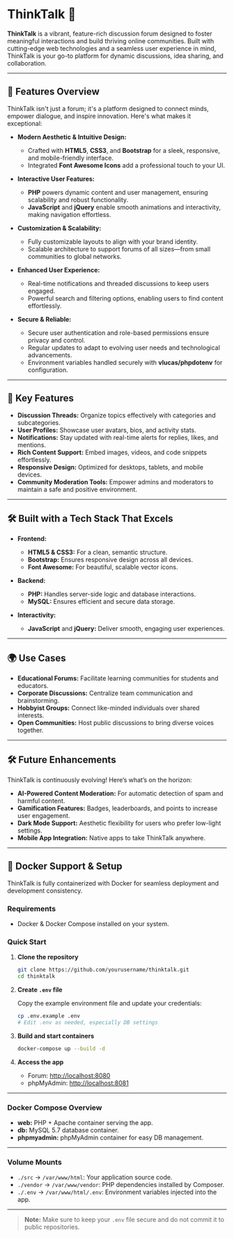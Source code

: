 # ThinkTalk 🌟

**ThinkTalk** is a vibrant, feature-rich discussion forum designed to foster meaningful interactions and build thriving online communities. Built with cutting-edge web technologies and a seamless user experience in mind, ThinkTalk is your go-to platform for dynamic discussions, idea sharing, and collaboration.

---

## 🚀 Features Overview

ThinkTalk isn't just a forum; it's a platform designed to connect minds, empower dialogue, and inspire innovation. Here's what makes it exceptional:

- **Modern Aesthetic & Intuitive Design:**
  - Crafted with **HTML5**, **CSS3**, and **Bootstrap** for a sleek, responsive, and mobile-friendly interface.
  - Integrated **Font Awesome Icons** add a professional touch to your UI.

- **Interactive User Features:**
  - **PHP** powers dynamic content and user management, ensuring scalability and robust functionality.
  - **JavaScript** and **jQuery** enable smooth animations and interactivity, making navigation effortless.

- **Customization & Scalability:**
  - Fully customizable layouts to align with your brand identity.
  - Scalable architecture to support forums of all sizes—from small communities to global networks.

- **Enhanced User Experience:**
  - Real-time notifications and threaded discussions to keep users engaged.
  - Powerful search and filtering options, enabling users to find content effortlessly.

- **Secure & Reliable:**
  - Secure user authentication and role-based permissions ensure privacy and control.
  - Regular updates to adapt to evolving user needs and technological advancements.
  - Environment variables handled securely with **vlucas/phpdotenv** for configuration.

---

## 🔑 Key Features

- **Discussion Threads:** Organize topics effectively with categories and subcategories.  
- **User Profiles:** Showcase user avatars, bios, and activity stats.  
- **Notifications:** Stay updated with real-time alerts for replies, likes, and mentions.  
- **Rich Content Support:** Embed images, videos, and code snippets effortlessly.  
- **Responsive Design:** Optimized for desktops, tablets, and mobile devices.  
- **Community Moderation Tools:** Empower admins and moderators to maintain a safe and positive environment.

---

## 🛠 Built with a Tech Stack That Excels

- **Frontend:**
  - **HTML5 & CSS3:** For a clean, semantic structure.
  - **Bootstrap:** Ensures responsive design across all devices.
  - **Font Awesome:** For beautiful, scalable vector icons.

- **Backend:**
  - **PHP:** Handles server-side logic and database interactions.
  - **MySQL:** Ensures efficient and secure data storage.

- **Interactivity:**
  - **JavaScript** and **jQuery:** Deliver smooth, engaging user experiences.

---

## 🌍 Use Cases

- **Educational Forums:** Facilitate learning communities for students and educators.  
- **Corporate Discussions:** Centralize team communication and brainstorming.  
- **Hobbyist Groups:** Connect like-minded individuals over shared interests.  
- **Open Communities:** Host public discussions to bring diverse voices together.

---

## 🛠 Future Enhancements

ThinkTalk is continuously evolving! Here’s what’s on the horizon:

- **AI-Powered Content Moderation:** For automatic detection of spam and harmful content.  
- **Gamification Features:** Badges, leaderboards, and points to increase user engagement.  
- **Dark Mode Support:** Aesthetic flexibility for users who prefer low-light settings.  
- **Mobile App Integration:** Native apps to take ThinkTalk anywhere.  

---

## 🐳 Docker Support & Setup

ThinkTalk is fully containerized with Docker for seamless deployment and development consistency.

### Requirements

- Docker & Docker Compose installed on your system.

### Quick Start

1. **Clone the repository**

   ```bash
   git clone https://github.com/yourusername/thinktalk.git
   cd thinktalk
   ```

2. **Create `.env` file**

   Copy the example environment file and update your credentials:

   ```bash
   cp .env.example .env
   # Edit .env as needed, especially DB settings
   ```

3. **Build and start containers**

   ```bash
   docker-compose up --build -d
   ```

4. **Access the app**

   - Forum: [http://localhost:8080](http://localhost:8080)  
   - phpMyAdmin: [http://localhost:8081](http://localhost:8081)

---

### Docker Compose Overview

- **web:** PHP + Apache container serving the app.  
- **db:** MySQL 5.7 database container.  
- **phpmyadmin:** phpMyAdmin container for easy DB management.

---

### Volume Mounts

- `./src` → `/var/www/html`: Your application source code.  
- `./vendor` → `/var/www/vendor`: PHP dependencies installed by Composer.  
- `./.env` → `/var/www/html/.env`: Environment variables injected into the app.

---

> **Note:** Make sure to keep your `.env` file secure and do not commit it to public repositories.